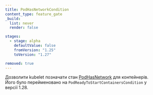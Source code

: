 ```yaml
---
title: PodHasNetworkCondition
content_type: feature_gate
_build:
  list: never
  render: false

stages:
  - stage: alpha 
    defaultValue: false
    fromVersion: "1.25"
    toVersion: "1.27"

removed: true
---
```

Дозволити kubelet позначати стан [PodHasNetwork](/uk/docs/concepts/workloads/pods/pod-lifecycle/#pod-has-network) для контейнерів. Його було перейменовано на `PodReadyToStartContainersCondition` у версії 1.28.
